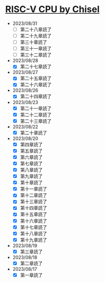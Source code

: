# [RISC-V CPU by Chisel](https://github.com/diohabara/chisel_riscv)

- 2023/08/31
  - [ ] 第二十八章読了
  - [ ] 第二十九章読了
  - [ ] 第三十章読了
  - [ ] 第三十一章読了
  - [ ] 第三十二章読了
- 2023/08/28
  - [x] 第二十七章読了
- 2023/08/27
  - [x] 第二十五章読了
  - [x] 第二十六章読了
- 2023/08/26
  - [x] 第二十四章読了
- 2023/08/23
  - [x] 第二十一章読了
  - [x] 第二十二章読了
  - [x] 第二十三章読了
- 2023/08/22
  - [x] 第二十章読了
- 2023/08/20
  - [x] 第四章読了
  - [x] 第五章読了
  - [x] 第六章読了
  - [x] 第七章読了
  - [x] 第八章読了
  - [x] 第九章読了
  - [x] 第十章読了
  - [x] 第十一章読了
  - [x] 第十二章読了
  - [x] 第十三章読了
  - [x] 第十四章読了
  - [x] 第十五章読了
  - [x] 第十六章読了
  - [x] 第十七章読了
  - [x] 第十八章読了
  - [x] 第十九章読了
- 2023/08/19
  - [x] 第三章読了
- 2023/08/18
  - [x] 第二章読了
- 2023/08/17
  - [x] 第一章読了
